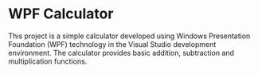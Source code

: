 # WPF Calculator

This project is a simple calculator developed using Windows Presentation Foundation (WPF) technology in the Visual Studio development environment.
The calculator provides basic addition, subtraction and multiplication functions.
